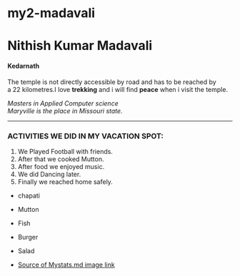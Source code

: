 # my2-madavali
# Nithish Kumar Madavali
#### Kedarnath
The temple is not directly accessible by road and has to be reached by a 22 kilometres.I love **trekking** and i will find **peace** when i visit the temple.

*Masters in Applied Computer science* <br>
*Maryville is the place in Missouri state.*



***

### ACTIVITIES WE DID IN MY VACATION SPOT:

1. We Played Football with friends.
5. After that we cooked Mutton. 
4. After food we enjoyed music.
3. We did Dancing later.
2. Finally we reached home safely.


* chapati
* Mutton
* Fish
* Burger
* Salad

* [Source of Mystats.md image link](./MyStats.md)